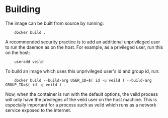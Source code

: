 Building
========

The image can be built from source by running:

        docker build .

A recommended security practice is to add an additional unprivileged user to run the daemon as on the host. For example, as a privileged user, run this on the host:

        useradd veild

To build an image which uses this unprivileged user's id and group id, run:

        docker build --build-arg USER_ID=$( id -u veild ) --build-arg GROUP_ID=$( id -g veild ) .

Now, when the container is run with the default options, the veild process will only have the privileges of the veild user on the host machine. This is especially important for a process such as veild which runs as a network service exposed to the internet.
